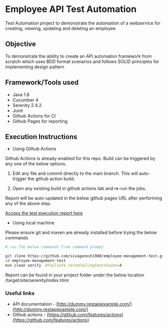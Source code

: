 # Employee API Test Automation

Test Automation project to demonstrate the automation of a webservice for creating, viewing, updating and deleting an employee 

## Objective

To demonstrate the ability to create an API automation framework from scratch which uses BDD format scenarios and follows SOLID principles for implementing design pattern

## Framework/Tools used

- Java 1.8
- Cucumber 4
- Serenity 2.4.2
- Junit
- Github Actions for CI
- Github Pages for reporting

## Execution Instructions

- Using Github Actions

Github Actions is already enabled for this repo. Build can be triggered by any one of the below options.

   1. Edit any file and commit directly to the main branch. This will auto-trigger the github action build.

2. Open any existing build in github actions tab and re-run the jobs.

Report will be auto-updated in the below github pages URL after performing any of the above step.

[Access the test execution report here](https://sivaganesh1988.github.io/employee-management-test/)

- Using local machine

Please ensure git and maven are already installed before trying the below commands

```bash
# run the below commands from command prompt

git clone https://github.com/sivaganesh1988/employee-management-test.git
cd employee-management-test
mvn clean verify -Dfailsafe.rerunFailingTestsCount=4
```

Report can be found in your project folder under the below location /target/site/serenity/index.html

### Useful links

- API documentation - [http://dummy.restapiexample.com/](http://dummy.restapiexample.com/)
- Github actions  - [https://github.com/features/actions](https://github.com/features/actions)
